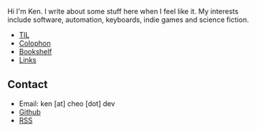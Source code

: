 Hi I'm Ken. I write about some stuff here when I feel like it. My interests
include software, automation, keyboards, indie games and science fiction.

- [TIL](/til)
- [Colophon](/colophon)
- [Bookshelf](/books)
- [Links](/links)

## Contact

- Email: ken [at] cheo [dot] dev
- [Github](https://github.com/kencx)
- [RSS](/posts/index.xml)

